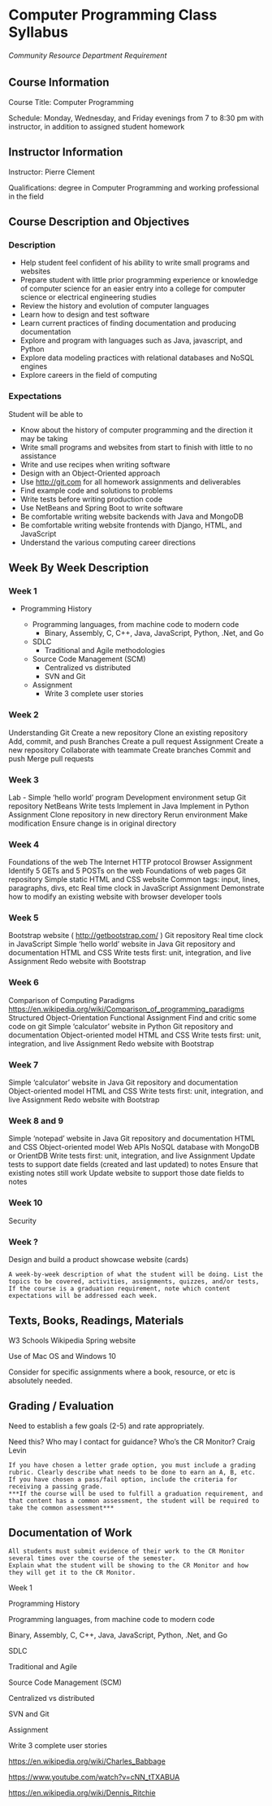 # Computer Programming Class Syllabus
###### Community Resource Department Requirement
## Course Information
Course Title: Computer Programming

Schedule: Monday, Wednesday, and Friday evenings from 7 to 8:30 pm with instructor, in addition to assigned student homework

## Instructor Information

Instructor: Pierre Clement

Qualifications: degree in Computer Programming and working professional in the field

## Course Description and Objectives
### Description
* Help student feel confident of his ability to write small programs and websites
* Prepare student with little prior programming experience or knowledge of computer science for an easier entry into a college for computer science or electrical engineering studies
* Review the history and evolution of computer languages
* Learn how to design and test software
* Learn current practices of finding documentation and producing documentation
* Explore and program with languages such as Java, javascript, and Python
* Explore data modeling practices with relational databases and NoSQL engines
* Explore careers in the field of computing

### Expectations
Student will be able to

* Know about the history of computer programming and the direction it may be taking
* Write small programs and websites from start to finish with little to no assistance
* Write and use recipes when writing software
* Design with an Object-Oriented approach
* Use http://git.com for all homework assignments and deliverables
* Find example code and solutions to problems
* Write tests before writing production code
* Use NetBeans and Spring Boot to write software
* Be comfortable writing website backends with Java and MongoDB
* Be comfortable writing website frontends with Django, HTML, and JavaScript
* Understand the various computing career directions
## Week By Week Description
### Week 1
* Programming History

  * Programming languages, from machine code to modern code
    * Binary, Assembly, C, C++, Java, JavaScript, Python, .Net, and Go
  * SDLC 
    * Traditional and Agile methodologies
  * Source Code Management (SCM)
    * Centralized vs distributed
    * SVN and Git
  * Assignment
    * Write 3 complete user stories
    
### Week 2
Understanding Git
Create a new repository
Clone an existing repository
Add, commit, and push
Branches
Create a pull request
Assignment
Create a new repository
Collaborate with teammate
Create branches
Commit and push
Merge pull requests

### Week 3
Lab - Simple ‘hello world’ program
Development environment setup
Git repository
NetBeans
Write tests
Implement in Java
Implement in Python
Assignment
Clone repository in new directory
Rerun environment
Make modification
Ensure change is in original directory

### Week 4
Foundations of the web
The Internet
HTTP protocol
Browser
Assignment
Identify 5 GETs and 5 POSTs on the web
Foundations of web pages
Git repository
Simple static HTML and CSS website
Common tags: input, lines, paragraphs, divs, etc
Real time clock in JavaScript
Assignment
Demonstrate how to modify an existing website with browser developer tools

### Week 5
Bootstrap website ( http://getbootstrap.com/ )
Git repository
Real time clock in JavaScript
Simple ‘hello world’ website in Java
Git repository and documentation
HTML and CSS
Write tests first: unit, integration, and live
Assignment
Redo website with Bootstrap

### Week 6
Comparison of Computing Paradigms
https://en.wikipedia.org/wiki/Comparison_of_programming_paradigms 
Structured
Object-Orientation
Functional
Assignment 
Find and critic some code on git
Simple ‘calculator’ website in Python
Git repository and documentation
Object-oriented model
HTML and CSS
Write tests first: unit, integration, and live
Assignment
Redo website with Bootstrap

### Week 7
Simple ‘calculator’ website in Java
Git repository and documentation
Object-oriented model
HTML and CSS
Write tests first: unit, integration, and live
Assignment
Redo website with Bootstrap

### Week 8 and 9
Simple ‘notepad’ website in Java
Git repository and documentation
HTML and CSS
Object-oriented model
Web APIs
NoSQL database with MongoDB or OrientDB
Write tests first: unit, integration, and live
Assignment
Update tests to support date fields (created and last updated) to notes
Ensure that existing notes still work
Update website to support those date fields to notes

### Week 10
Security

### Week ?
Design and build a product showcase website (cards)

    A week-by-week description of what the student will be doing. List the topics to be covered, activities, assignments, quizzes, and/or tests, If the course is a graduation requirement, note which content expectations will be addressed each week.

## Texts, Books, Readings, Materials
W3 Schools
Wikipedia
Spring website

Use of Mac OS and Windows 10

Consider for specific assignments where a book, resource, or etc is absolutely needed.

## Grading / Evaluation
Need to establish a few goals (2-5) and rate appropriately.

Need this?
Who may I contact for guidance?
Who’s the CR Monitor? Craig Levin


    If you have chosen a letter grade option, you must include a grading rubric. Clearly describe what needs to be done to earn an A, B, etc.
    If you have chosen a pass/fail option, include the criteria for receiving a passing grade.
    ***If the course will be used to fulfill a graduation requirement, and that content has a common assessment, the student will be required to take the common assessment***

## Documentation of Work

    All students must submit evidence of their work to the CR Monitor several times over the course of the semester.
    Explain what the student will be showing to the CR Monitor and how they will get it to the CR Monitor.





















Week 1

Programming History

Programming languages, from machine code to modern code

Binary, Assembly, C, C++, Java, JavaScript, Python, .Net, and Go

SDLC

Traditional and Agile

Source Code Management (SCM)

Centralized vs distributed

SVN and Git

Assignment

Write 3 complete user stories







https://en.wikipedia.org/wiki/Charles_Babbage

https://www.youtube.com/watch?v=cNN_tTXABUA

https://en.wikipedia.org/wiki/Dennis_Ritchie



